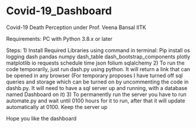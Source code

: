 # Covid-19_Dashboard
Covid-19 Death Perception under Prof. Veena Bansal IITK

Requirements:
PC with Python 3.8.x or later

Steps:
    1) Install Required Libraries using command in terminal:
Pip install os logging dash pandas numpy dash_table dash_bootstrap_components plotly matplotlib io requests schedule time json folium sqlalchemy
    2) To run the code temporarily, just run dash.py using python. It will return a link that can be opened in any browser (For temporary proposes I have turned off sql queries and storage which can be turned on by uncommenting the code in dashb.py. It will need to have a sql server up and running, with a database named Dashboard on it)
    3) To permanently run the server you have to run automate.py and wait until 0100 hours for it to run, after that it will update automatically at 0100. Keep the server up
    
    
    
Hope you like the dashboard
